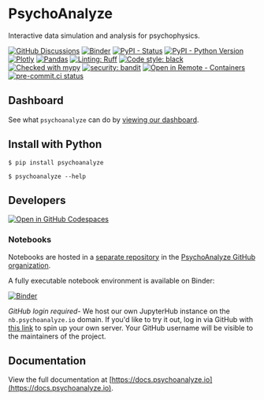 # PsychoAnalyze

Interactive data simulation and analysis for psychophysics.

[![GitHub Discussions](https://img.shields.io/github/discussions/psychoanalyze/psychoanalyze)](https://github.com/orgs/psychoanalyze/discussions)
[![Binder](https://mybinder.org/badge_logo.svg)](https://mybinder.org/v2/gh/psychoanalyze/notebooks/main?urlpath=git-pull%3Frepo%3Dhttps%253A%252F%252Fgithub.com%252Fpsychoanalyze%252Fnotebooks%26urlpath%3Dlab%252Ftree%252Fnotebooks%252Ftutorial.ipynb%26branch%3Dmain)
[![PyPI - Status](https://img.shields.io/pypi/status/psychoanalyze)](https://pypi.org/project/psychoanalyze/)
[![PyPI - Python Version](https://img.shields.io/pypi/pyversions/psychoanalyze)](https://pypi.org/project/psychoanalyze/)
[![Plotly](https://img.shields.io/badge/Plotly-%233F4F75.svg?logo=plotly&logoColor=white)](https://psychoanalyze.io)
[![Pandas](https://img.shields.io/badge/pandas-%23150458.svg?logo=pandas&logoColor=white)](https://pandas.pydata.org/docs/user_guide/index.html#user-guide)
[![Linting: Ruff](https://img.shields.io/endpoint?url=https://raw.githubusercontent.com/charliermarsh/ruff/main/assets/badge/v2.json)](https://github.com/astral-sh/ruff)
[![Code style: black](https://img.shields.io/badge/code%20style-black-000000.svg)](https://github.com/psf/black)
[![Checked with mypy](https://www.mypy-lang.org/static/mypy_badge.svg)](https://mypy-lang.org/)
[![security: bandit](https://img.shields.io/badge/security-bandit-yellow.svg)](https://github.com/PyCQA/bandit)
[![Open in Remote - Containers](https://img.shields.io/static/v1?label=Remote%20-%20Containers&message=Open&color=blue&logo=visualstudiocode)](https://vscode.dev/redirect?url=vscode://ms-vscode-remote.remote-containers/cloneInVolume?url=https://github.com/psychoanalyze/psychoanalyze)
[![pre-commit.ci status](https://results.pre-commit.ci/badge/github/psychoanalyze/psychoanalyze/main.svg)](https://results.pre-commit.ci/latest/github/psychoanalyze/psychoanalyze/main)


## Dashboard
See what `psychoanalyze` can do by [viewing our dashboard](https://psychoanalyze.io/).

## Install with Python
```console
$ pip install psychoanalyze

$ psychoanalyze --help
```

## Developers
[![Open in GitHub Codespaces](https://github.com/codespaces/badge.svg)](https://codespaces.new/psychoanalyze/psychoanalyze?quickstart=1)

### Notebooks

Notebooks are hosted in a [separate repository](https://github.com/psychoanalyze/notebooks) in the [PsychoAnalyze GitHub organization](https://github.com/psychoanalyze).

A fully executable notebook environment is available on Binder:

[![Binder](https://mybinder.org/badge_logo.svg)](https://mybinder.org/v2/gh/psychoanalyze/notebooks/main?urlpath=git-pull%3Frepo%3Dhttps%253A%252F%252Fgithub.com%252Fpsychoanalyze%252Fnotebooks%26urlpath%3Dlab%252Ftree%252Fnotebooks%252Ftutorial.ipynb%26branch%3Dmain)

*GitHub login required-* We host our own JupyterHub instance on the `nb.psychoanalyze.io` domain. If you'd like to try it out, log in via GitHub with [this link](https://nb.psychoanalyze.io/hub/user-redirect/git-pull?repo=https%3A%2F%2Fgithub.com%2Fpsychoanalyze%2Fnotebooks&urlpath=lab%2Ftree%2Fnotebooks%2Ftutorial.ipynb&branch=main) to spin up your own server.  Your GitHub username will be visible to the maintainers of the project.




## Documentation
View the full documentation at [https://docs.psychoanalyze.io](https://docs.psychoanalyze.io).
